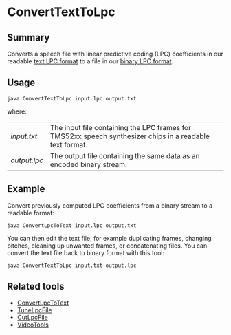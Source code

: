 # ConvertTextToLpc

## Summary

Converts a speech file with linear predictive coding (LPC) coefficients in our
readable [text LPC format](LpcFileFormat.md) to a file in our [binary LPC
format](LpcFileFormat.md).

## Usage

    java ConvertTextToLpc input.lpc output.txt

where:

|              |                                                                                                          |
|--------------|----------------------------------------------------------------------------------------------------------|
| _input.txt_  | The input file containing the LPC frames for TMS52xx speech synthesizer chips in a readable text format. |
| _output.lpc_ | The output file containing the same data as an encoded binary stream.                                    |

## Example

Convert previously computed LPC coefficients from a binary stream to a
readable format:

    java ConvertLpcToText input.lpc output.txt
    
You can then edit the text file, for example duplicating frames, changing
pitches, cleaning up unwanted frames, or concatenating files. You can convert
the text file back to binary format with this tool:

    java ConvertTextToLpc input.txt output.lpc
    
## Related tools

* [ConvertLpcToText](ConvertLpcToText.md)
* [TuneLpcFile](TuneLpcFile.md)
* [CutLpcFile](CutLpcFile.md)
* [VideoTools](../README.md)

